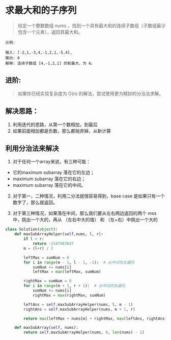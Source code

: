 # 求最大和的子序列
> 给定一个整数数组 nums ，找到一个具有最大和的连续子数组（子数组最少包含一个元素），返回其最大和。

```
示例:

输入: [-2,1,-3,4,-1,2,1,-5,4],
输出: 6
解释: 连续子数组 [4,-1,2,1] 的和最大，为 6。
```

## 进阶:

> 如果你已经实现复杂度为 O(n) 的解法，尝试使用更为精妙的分治法求解。



## 解决思路：
1. 利用迭代的思路，从第一个数相加，到最后
2. 如果前面相加都是负数，那么都抛弃掉，从新计算


## 利用分治法来解决
1. 对于任何一个array来说，有三种可能：
- 它的maximum subarray 落在它的左边；
- maximum subarray 落在它的右边；
- maximum subarray 落在它的中间。

2. 对于第一，二种情况，利用二分法就很容易得到，base case 是如果只有一个数字了，那么就返回。

3. 对于第三种情况，如果落在中间，那么我们要从左右两边返回的两个 mss 中，挑出一个大的，再从 （左右中大的值） 和 （左+右）中挑出一个大的

```python
class Solution(object):
    def maxSubArrayHelper(self,nums, l, r):
        if l > r:
            return -2147483647
        m = (l+r) / 2

        leftMax = sumNum = 0
        for i in range(m - 1, l - 1, -1):  # 从中间向左遍历
            sumNum += nums[i]
            leftMax = max(leftMax, sumNum)

        rightMax = sumNum = 0
        for i in range(m + 1, r + 1):  # 从中间向右遍历
            sumNum += nums[i]
            rightMax = max(rightMax, sumNum)

        leftAns = self.maxSubArrayHelper(nums, l, m - 1)
        rightAns = self.maxSubArrayHelper(nums, m + 1, r)

        return max(leftMax + nums[m] + rightMax, max(leftAns, rightAns))

    def maxSubArray(self, nums):
        return self.maxSubArrayHelper(nums, 0, len(nums) - 1)
```